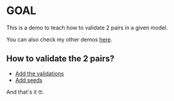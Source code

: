 # GOAL

This is a demo to teach how to validate 2 pairs in a given model.

You can also check my other demos [here](https://github.com/andrerferrer/dedemos).

## How to validate the 2 pairs?

* [Add the validations](https://github.com/andrerferrer/pairs_matching_validation_demo/commit/0955ca8a6f8fbfda08a7b241ff90536c34a69a1e)
* [Add seeds](https://github.com/andrerferrer/pairs_matching_validation_demo/commit/d42632f50ff9654152dc0b10e47a478fbaf2fa9c)

And that's it 🤓.


